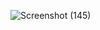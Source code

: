 ![Screenshot (145)](https://github.com/user-attachments/assets/2cb401d3-746f-461e-822c-42a8ccbe1123)
